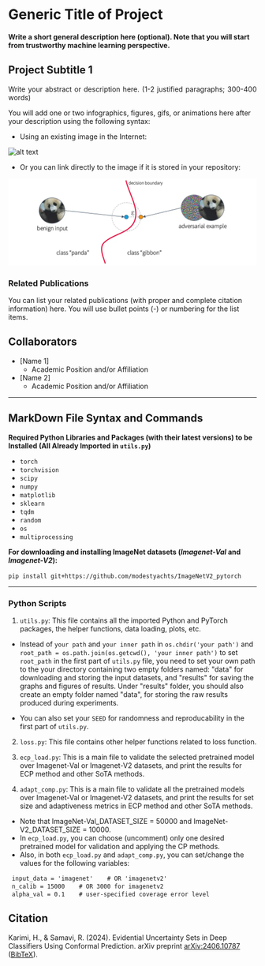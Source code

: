 # Generic Title of Project

#### Write a short general description here (optional). Note that you will start from trustworthy machine learning perspective.


## Project Subtitle 1

<div align="justify">Write your abstract or description here. (1-2 justified paragraphs; 300-400 words)</div>

You will add one or two infographics, figures, gifs, or animations here after your description using the following syntax:

- Using an existing image in the Internet:

![alt text](https://miro.medium.com/v2/resize:fit:1100/format:webp/1*leJxy5cZqSxbN5cSSJRpeA.png)

- Or you can link directly to the image if it is stored in your repository:

![alt text](https://github.com/tailabTMU/ECP/blob/main/test/image.webp)

### Related Publications
You can list your related publications (with proper and complete citation information) here. You will use bullet points (-) or numbering for the list items.

## Collaborators

- [Name 1]
  - Academic Position and/or Affiliation
- [Name 2]
  - Academic Position and/or Affiliation

---

## MarkDown File Syntax and Commands


**Required Python Libraries and Packages (with their latest versions) to be Installed (All Already Imported in `utils.py`)**

- `torch`
- `torchvision`
- `scipy`
- `numpy`
- `matplotlib`
- `sklearn`
- `tqdm`
- `random`
- `os`
- `multiprocessing`

**For downloading and installing ImageNet datasets (*Imagenet-Val* and *Imagenet-V2*):**

`pip install git+https://github.com/modestyachts/ImageNetV2_pytorch `

***

### Python Scripts

1. `utils.py`: This file contains all the imported Python and PyTorch packages, the helper functions, data loading, plots, etc.

- Instead of `your path` and `your inner path` in `os.chdir('your path')` and `root_path = os.path.join(os.getcwd(), 'your inner path')` 
to set `root_path` in the first part of `utils.py` file, you need to set your own path to the your directory containing two empty folders named: 
"data" for downloading and storing the input datasets, and "results" for saving the graphs and figures of results. 
Under "results" folder, you should also create an empty folder named "data", for storing the raw results produced during experiments.

- You can also set your `SEED` for randomness and reproducability in the first part of `utils.py`.
 
2. `loss.py`: This file contains other helper functions related to loss function.

3. `ecp_load.py`: This is a main file to validate the selected pretrained model over Imagenet-Val or Imagenet-V2 datasets, and
print the results for ECP method and other SoTA methods.

4. `adapt_comp.py`: This is a main file to validate all the pretrained models over Imagenet-Val or Imagenet-V2 datasets, and
print the results for set size and adaptiveness metrics in ECP method and other SoTA methods.

- Note that ImageNet-Val_DATASET_SIZE = 50000 and ImageNet-V2_DATASET_SIZE = 10000.
- In `ecp_load.py`, you can choose (uncomment) only one desired pretrained model for validation and applying the CP methods.
- Also, in both `ecp_load.py` and `adapt_comp.py`, you can set/change the values for the following variables:
```
 input_data = 'imagenet'    # OR 'imagenetv2'
 n_calib = 15000    # OR 3000 for imagenetv2
 alpha_val = 0.1    # user-specified coverage error level
```

## Citation
Karimi, H., & Samavi, R. (2024). Evidential Uncertainty Sets in Deep Classifiers Using Conformal Prediction. arXiv preprint [arXiv:2406.10787](https://arxiv.org/abs/2406.10787) ([BibTeX](https://scholar.googleusercontent.com/scholar.bib?q=info:-Xtg9_TC0l8J:scholar.google.com/&output=citation&scisdr=ClHThqE0EInapi4G4T8:AFWwaeYAAAAAZocA-T_QDOFB9Ot3-ZLzwBjva18&scisig=AFWwaeYAAAAAZocA-XghJuYAkw1mPHw1BpbBO1g&scisf=4&ct=citation&cd=-1&hl=en)).
